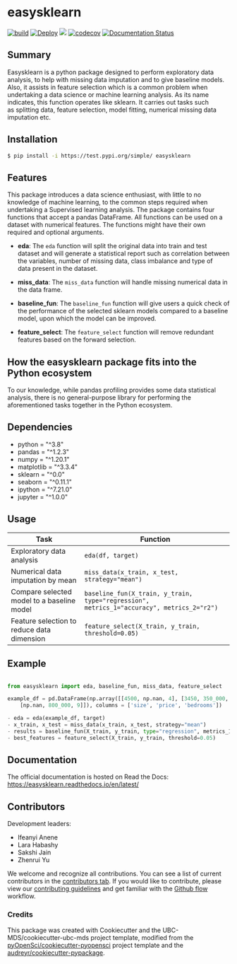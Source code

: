 # easysklearn 

[![build](https://github.com/UBC-MDS/524_easysklearn/actions/workflows/build.yml/badge.svg)](https://github.com/UBC-MDS/524_easysklearn/actions/workflows/build.yml)
[![Deploy](https://github.com/UBC-MDS/524_easysklearn/actions/workflows/deploy.yml/badge.svg)](https://github.com/UBC-MDS/524_easysklearn/actions/workflows/deploy.yml)
![](https://github.com/yzr1996/easysklearn/workflows/build/badge.svg) [![codecov](https://codecov.io/gh/UBC-MDS/524_easysklearn/branch/main/graph/badge.svg?token=3KW44NKWAS)](https://codecov.io/gh/UBC-MDS/524_easysklearn) [![Documentation Status](https://readthedocs.org/projects/easysklearn/badge/?version=latest)](https://easysklearn.readthedocs.io/en/latest/?badge=latest)

## Summary

Easysklearn is a python package designed to perform exploratory data analysis, to help with missing data imputation and to give baseline models. Also, it assists in feature selection which is a common problem when undertaking a data science or machine learning analysis. As its name indicates, this function operates like sklearn. It carries out tasks such as splitting data, feature selection, model fitting, numerical missing data imputation etc.

## Installation

```bash
$ pip install -i https://test.pypi.org/simple/ easysklearn
```

## Features

This package introduces a data science enthusiast, with little to no knowledge of machine learning, to the common steps required when undertaking a Supervised learning analysis. The package contains four functions that accept a pandas DataFrame. All functions can be used on a dataset with numerical features. The functions might have their own required and optional arguments.

- **eda**: The `eda` function will split the original data into train and test dataset and will generate a statistical report such as correlation between the variables, number of missing data, class imbalance and type of data present in the dataset.

- **miss_data**: The `miss_data` function will handle missing numerical data in the data frame.

- **baseline_fun**: The `baseline_fun` function will give users a quick check of the performance of the selected sklearn models compared to a baseline model, upon which the model can be improved. 

- **feature_select**: The `feature_select` function will remove redundant features based on the forward selection.

## How the easysklearn package fits into the Python ecosystem

To our knowledge, while pandas profiling provides some data statistical analysis, there is no general-purpose library for performing the aforementioned tasks together in the Python ecosystem.

## Dependencies


- python = "^3.8"
- pandas = "^1.2.3"
- numpy = "^1.20.1"
- matplotlib = "^3.3.4"
- sklearn = "^0.0"
- seaborn = "^0.11.1"
- ipython = "^7.21.0"    
- jupyter = "^1.0.0"


## Usage

| Task | Function  |
|------------|-----|
| Exploratory data analysis| `eda(df, target)`|
| Numerical data imputation by mean| `miss_data(x_train, x_test, strategy="mean")`|
| Compare selected model to a baseline model| `baseline_fun(X_train, y_train, type="regression", metrics_1="accuracy", metrics_2="r2")`|
| Feature selection to reduce data dimension| `feature_select(X_train, y_train, threshold=0.05)`|



## Example

```Python

from easysklearn import eda, baseline_fun, miss_data, feature_select

example_df = pd.DataFrame(np.array([[4500, np.nan, 4], [3450, 350_000, 6],
    [np.nan, 800_000, 9]]), columns = ['size', 'price', 'bedrooms'])

- eda = eda(example_df, target)
- x_train, x_test = miss_data(x_train, x_test, strategy="mean")
- results = baseline_fun(X_train, y_train, type="regression", metrics_1="accuracy", metrics_2="r2")
- best_features = feature_select(X_train, y_train, threshold=0.05)
```

## Documentation

The official documentation is hosted on Read the Docs: https://easysklearn.readthedocs.io/en/latest/

## Contributors

Development leaders:

- Ifeanyi Anene
- Lara Habashy
- Sakshi Jain
- Zhenrui Yu


We welcome and recognize all contributions. You can see a list of current contributors in the [contributors tab](https://github.com/yzr1996/easysklearn/graphs/contributors). If you would like to contribute, please view our [contributing guidelines](https://github.com/UBC-MDS/524_easysklearn/blob/main/CONTRIBUTING.rst) and get familiar with the [Github flow](https://blog.programster.org/git-workflows) workflow.

### Credits

This package was created with Cookiecutter and the UBC-MDS/cookiecutter-ubc-mds project template, modified from the [pyOpenSci/cookiecutter-pyopensci](https://github.com/pyOpenSci/cookiecutter-pyopensci) project template and the [audreyr/cookiecutter-pypackage](https://github.com/audreyr/cookiecutter-pypackage).

